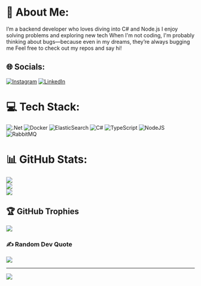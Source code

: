 # 💫 About Me:
I’m a backend developer who loves diving into C# and Node.js
I enjoy solving problems and exploring new tech
When I'm not coding, I'm probably thinking about bugs—because even in my dreams, they’re always bugging me
Feel free to check out my repos and say hi!


## 🌐 Socials:
[![Instagram](https://img.shields.io/badge/Instagram-%23E4405F.svg?logo=Instagram&logoColor=white)](https://instagram.com/mehdi_qor) [![LinkedIn](https://img.shields.io/badge/LinkedIn-%230077B5.svg?logo=linkedin&logoColor=white)](https://linkedin.com/in/mehdiqor) 

# 💻 Tech Stack:
![.Net](https://img.shields.io/badge/.NET-5C2D91?style=for-the-badge&logo=.net&logoColor=white) ![Docker](https://img.shields.io/badge/docker-%230db7ed.svg?style=for-the-badge&logo=docker&logoColor=white) ![ElasticSearch](https://img.shields.io/badge/-ElasticSearch-005571?style=for-the-badge&logo=elasticsearch) ![C#](https://img.shields.io/badge/c%23-%23239120.svg?style=for-the-badge&logo=csharp&logoColor=white) ![TypeScript](https://img.shields.io/badge/typescript-%23007ACC.svg?style=for-the-badge&logo=typescript&logoColor=white) ![NodeJS](https://img.shields.io/badge/node.js-6DA55F?style=for-the-badge&logo=node.js&logoColor=white) ![RabbitMQ](https://img.shields.io/badge/rabbitmq-FF6600?style=for-the-badge&logo=rabbitmq&logoColor=white)
# 📊 GitHub Stats:
![](https://github-readme-stats.vercel.app/api?username=mehdiqor&theme=dark&hide_border=false&include_all_commits=true&count_private=true)<br/>
![](https://github-readme-streak-stats.herokuapp.com/?user=mehdiqor&theme=dark&hide_border=false)<br/>
![](https://github-readme-stats.vercel.app/api/top-langs/?username=mehdiqor&theme=dark&hide_border=false&include_all_commits=true&count_private=true&layout=compact)

## 🏆 GitHub Trophies
![](https://github-profile-trophy.vercel.app/?username=mehdiqor&theme=radical&no-frame=false&no-bg=true&margin-w=4)

### ✍️ Random Dev Quote
![](https://quotes-github-readme.vercel.app/api?type=horizontal&theme=radical)

---
[![](https://visitcount.itsvg.in/api?id=mehdiqor&icon=0&color=0)](https://visitcount.itsvg.in)

<!-- Proudly created with GPRM ( https://gprm.itsvg.in ) -->

